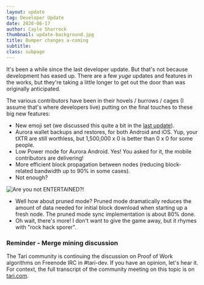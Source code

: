 ```yaml
---
layout: update
tag: Developer Update
date: 2020-06-17
author: Cayle Sharrock
thumbnail: update-background.jpg
title: Bumper changes a-coming
subtitle:
class: subpage
---
```


It's been a while since the last developer update. But that's not because development has eased up. There are a few
_yuge_ updates and features in the works, but they're taking a little longer to get out the door than was originally
anticipated.

The various contributors have been in their hovels / burrows / cages (I assume that's where developers live) putting on
the final touches to these big new features:

* New emoji set (we discussed this quite a bit in the
  [last update](https://www.tari.com/updates/2020-06-10-update-23.html)).
* Aurora wallet backups and restores, for both Android and iOS. Yup, your tXTR are still worthless, but 1,500,000 x 0 is
  better than 0 x 0 for some people.
* Low Power mode for Aurora Android. Yes! You asked for it, the mobile contributors are delivering!
* More efficient block propagation between nodes (reducing block-related bandwidth up to 90% in some cases).
* Not enough?

![Are you not ENTERTAINED?!](http://www.quickmeme.com/img/a5/a53f26725588e6f02eee7fd1275ee15d869f44ff1f56c4ff27d2c9e97b4205dd.jpg)

* Well how about pruned mode? Pruned mode dramatically reduces the amount of data needed for initial block download when
  starting up a fresh node. The pruned mode sync implementation is about 80% done.
* Oh wait, there's more! I don't want to give the game away, but it rhymes with "rock hack sporer".

### Reminder - Merge mining discussion

The Tari community is continuing the discussion on Proof of Work algorithms on Freenode IRC in #tari-dev. If you have an
opinion, let's hear it. For context, the full transcript of the community meeting on this topic is on
[tari.com](https://www.tari.com/2020/06/12/tari-protocol-discussion-52.html).
